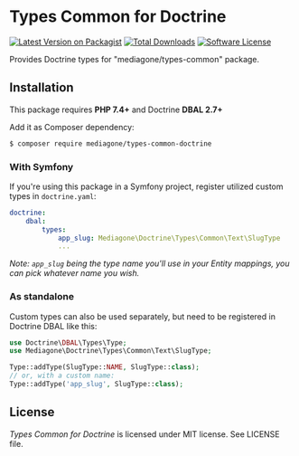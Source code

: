 # Types Common for  Doctrine

[![Latest Version on Packagist][ico-version]][link-packagist]
[![Total Downloads][ico-downloads]][link-downloads]
[![Software License][ico-license]](LICENSE)

Provides Doctrine types for "mediagone/types-common" package.


## Installation
This package requires **PHP 7.4+** and Doctrine **DBAL 2.7+**

Add it as Composer dependency:
```sh
$ composer require mediagone/types-common-doctrine
```

### With Symfony
If you're using this package in a Symfony project, register utilized custom types in `doctrine.yaml`:
```yaml
doctrine:
    dbal:
        types:
            app_slug: Mediagone\Doctrine\Types\Common\Text\SlugType
            ...
```
_Note: `app_slug` being the type name you'll use in your Entity mappings, you can pick whatever name you wish._


### As standalone
Custom types can also be used separately, but need to be registered in Doctrine DBAL like this:
```php
use Doctrine\DBAL\Types\Type;
use Mediagone\Doctrine\Types\Common\Text\SlugType;

Type::addType(SlugType::NAME, SlugType::class);
// or, with a custom name:
Type::addType('app_slug', SlugType::class);
```



## License

_Types Common for Doctrine_ is licensed under MIT license. See LICENSE file.



[ico-license]: https://img.shields.io/badge/license-MIT-brightgreen.svg
[ico-version]: https://img.shields.io/packagist/v/mediagone/types-common-doctrine.svg
[ico-downloads]: https://img.shields.io/packagist/dt/mediagone/types-common-doctrine.svg

[link-packagist]: https://packagist.org/packages/mediagone/types-common-doctrine
[link-downloads]: https://packagist.org/packages/mediagone/types-common-doctrine
